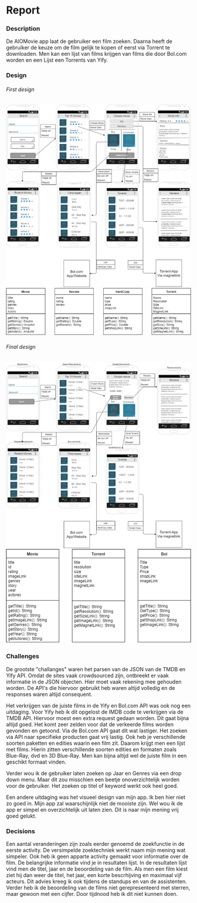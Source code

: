 # Report

### Description
De AIOMovie app laat de gebruiker een film zoeken. Daarna heeft de gebruiker de keuze om de film
gelijk te kopen of eerst via Torrent te downloaden. Men kan een lijst van films krijgen van films
die door Bol.com worden en een Lijst een Torrents van Yify.

### Design

###### First design
<img src="https://github.com/toxintractor/AIOMovie/blob/master/doc/advanced%20sketch.png?raw=true">
<img src="https://github.com/toxintractor/AIOMovie/blob/master/doc/diagrams.png?raw=true">

###### Final design
<img src="https://github.com/toxintractor/AIOMovie/blob/master/doc/finaladvacnedsketch.png?raw=true">
<img src="https://github.com/toxintractor/AIOMovie/blob/master/doc/finaldiagrams.png?raw=true">

### Challenges
De grootste "challanges" waren het parsen van de JSON van de TMDB en Yify API. Omdat de sites vaak 
crowdsourced zijn, ontbreekt er vaak informatie in de JSON objecten. Hier moet vaak rekening mee 
gehouden worden. De API's die hiervoor gebruikt heb waren altijd volledig en de responses waren
altijd consequent. 

Het verkrijgen van de juiste films in de Yify en Bol.com API was ook nog een uitdaging. Voor Yify 
heb ik dit opgelost de IMDB code te verkrijgen via de TMDB API. Hiervoor moest een extra request
gedaan worden. Dit gaat bijna altijd goed. Het komt zeer zelden voor dat de verkeerde films worden 
gevonden en getoond. Via de Bol.com API gaat dit wat lastiger. Het zoeken via API naar specifieke 
producten gaat vrij lastig. Ook heb je verschillende soorten paketten en edities waarin een film
zit. Daarom krijgt men een lijst met films. Hierin zitten verschillende soorten edities en
formaten zoals Blue-Ray, dvd en 3D Blue-Ray. Men kan bijna altijd wel de juiste film in een 
geschikt formaat vinden.

Verder wou ik de gebruiker laten zoeken op Jaar en Genres via een drop down menu.
Maar dit zou misschien een beetje onoverzichtelijk worden voor de gebruiker. Het zoeken op titel of 
keyword werkt ook heel goed.

Een andere uitdaging was het visueel design van mijn app. Ik ben hier niet zo goed in. Mijn app
zal waarschijnlijk niet de mooiste zijn. Wel wou ik de app er simpel en overzichtelijk 
uit laten zien. Dit is naar mijn mening vrij goed gelukt.

### Decisions
Een aantal veranderingen zijn zoals eerder genoemd de zoekfunctie in de eerste activity. De 
versimpelde zoektechniek werkt naam mijn mening wat simpeler. Ook heb ik geen apparte activity 
gemaakt voor informatie over de film. De belangrijke informatie vind je in resultaten lijst. 
In de resultaten lijst vind men de titel, jaar en de beoordeling van de film. Als men een film kiest
ziet hij dan weer de titel, het jaar, een korte bescrhijving en maximaal vijf acteurs. Dit advies
kreeg ik ook tijdens de standups en van de assistenten. Verder heb ik de beoordeling van de films
niet gerepresenteerd met sterren, maar gewoon met een cijfer. Door tijdnood heb ik dit niet kunnen
doen.